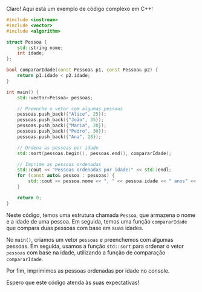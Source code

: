 Claro! Aqui está um exemplo de código complexo em C++:

```cpp
#include <iostream>
#include <vector>
#include <algorithm>

struct Pessoa {
    std::string nome;
    int idade;
};

bool compararIdade(const Pessoa& p1, const Pessoa& p2) {
    return p1.idade < p2.idade;
}

int main() {
    std::vector<Pessoa> pessoas;

    // Preenche o vetor com algumas pessoas
    pessoas.push_back({"Alice", 25});
    pessoas.push_back({"João", 35});
    pessoas.push_back({"Maria", 20});
    pessoas.push_back({"Pedro", 30});
    pessoas.push_back({"Ana", 28});

    // Ordena as pessoas por idade
    std::sort(pessoas.begin(), pessoas.end(), compararIdade);

    // Imprime as pessoas ordenadas
    std::cout << "Pessoas ordenadas por idade:" << std::endl;
    for (const auto& pessoa : pessoas) {
        std::cout << pessoa.nome << ", " << pessoa.idade << " anos" << std::endl;
    }

    return 0;
}
```

Neste código, temos uma estrutura chamada `Pessoa`, que armazena o nome e a idade de uma pessoa. Em seguida, temos uma função `compararIdade` que compara duas pessoas com base em suas idades.

No `main()`, criamos um vetor `pessoas` e preenchemos com algumas pessoas. Em seguida, usamos a função `std::sort` para ordenar o vetor `pessoas` com base na idade, utilizando a função de comparação `compararIdade`.

Por fim, imprimimos as pessoas ordenadas por idade no console.

Espero que este código atenda às suas expectativas!